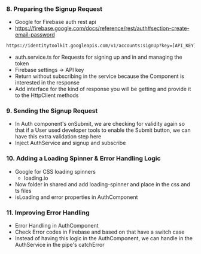 ### 8. Preparing the Signup Request

* Google for Firebase auth rest api
* https://firebase.google.com/docs/reference/rest/auth#section-create-email-password
```txt
https://identitytoolkit.googleapis.com/v1/accounts:signUp?key=[API_KEY]
```
* auth.service.ts for Requests for signing up and in and managing the token
* Firebase settings -> API key
* Return without subscribing in the service because the Component is interested in the response
* Add interface for the kind of response you will be getting and provide it to the HttpClient methods

### 9. Sending the Signup Request

* In Auth component's onSubmit, we are checking for validity again so that if a User used developer tools to enable the Submit button, we can have this extra validation step here
* Inject AuthService and signup and subscribe 

### 10. Adding a Loading Spinner & Error Handling Logic

* Google for CSS loading spinners
  * loading.io
* Now folder in shared and add loading-spinner and place in the css and ts files
* isLoading and error properties in AuthComponent

### 11. Improving Error Handling

* Error Handling in AuthComponent
* Check Error codes in Firebase and based on that have a switch case
* Instead of having this logic in the AuthComponent, we can handle in the AuthService in the pipe's catchError